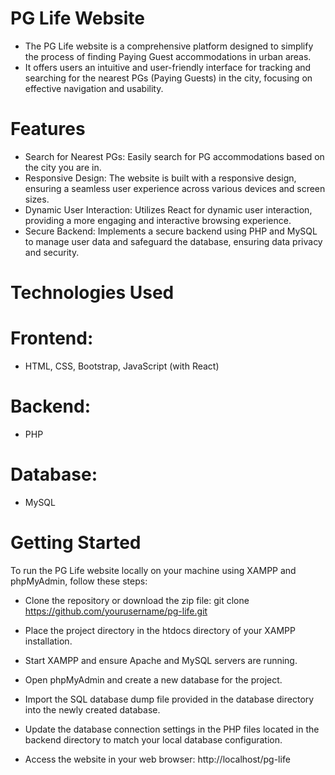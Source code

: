 # PG Life Website
- The PG Life website is a comprehensive platform designed to simplify the process of finding Paying Guest accommodations in urban areas. 
- It offers users an intuitive and user-friendly interface for tracking and searching for the nearest PGs (Paying Guests) in the city, focusing on effective navigation and usability.

# Features
- Search for Nearest PGs: Easily search for PG accommodations based on the city you are in.
- Responsive Design: The website is built with a responsive design, ensuring a seamless user experience across various devices and screen sizes.
- Dynamic User Interaction: Utilizes React for dynamic user interaction, providing a more engaging and interactive browsing experience.
- Secure Backend: Implements a secure backend using PHP and MySQL to manage user data and safeguard the database, ensuring data privacy and security.

# Technologies Used
# Frontend:
- HTML, CSS, Bootstrap, JavaScript (with React)
# Backend:
- PHP
# Database:
- MySQL

# Getting Started
To run the PG Life website locally on your machine using XAMPP and phpMyAdmin, follow these steps:

- Clone the repository or download the zip file:
git clone https://github.com/yourusername/pg-life.git

- Place the project directory in the htdocs directory of your XAMPP installation.
- Start XAMPP and ensure Apache and MySQL servers are running.
- Open phpMyAdmin and create a new database for the project.
- Import the SQL database dump file provided in the database directory into the newly created database.
- Update the database connection settings in the PHP files located in the backend directory to match your local database configuration.
- Access the website in your web browser: http://localhost/pg-life
